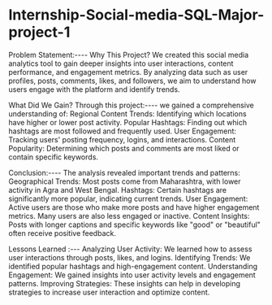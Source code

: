 # Internship-Social-media-SQL-Major-project-1
Problem Statement:----
Why This Project? We created this social media analytics tool to gain deeper insights into user interactions, content performance, and engagement metrics. By analyzing data such as user profiles, posts, comments, likes, and followers, we aim to understand how users engage with the platform and identify trends.

What Did We Gain? Through this project:----
we gained a comprehensive understanding of:
Regional Content Trends: Identifying which locations have higher or lower post activity.
Popular Hashtags: Finding out which hashtags are most followed and frequently used.
User Engagement: Tracking users' posting frequency, logins, and interactions.
Content Popularity: Determining which posts and comments are most liked or contain specific keywords.

Conclusion:---- 
The analysis revealed important trends and patterns:
Geographical Trends: Most posts come from Maharashtra, with lower activity in Agra and West Bengal.
Hashtags: Certain hashtags are significantly more popular, indicating current trends.
User Engagement: Active users are those who make more posts and have higher engagement metrics. Many users are also less engaged or inactive.
Content Insights: Posts with longer captions and specific keywords like "good" or "beautiful" often receive positive feedback.

Lessons Learned :---
Analyzing User Activity: We learned how to assess user interactions through posts, likes, and logins.
Identifying Trends: We identified popular hashtags and high-engagement content.
Understanding Engagement: We gained insights into user activity levels and engagement patterns.
Improving Strategies: These insights can help in developing strategies to increase user interaction and optimize content.


